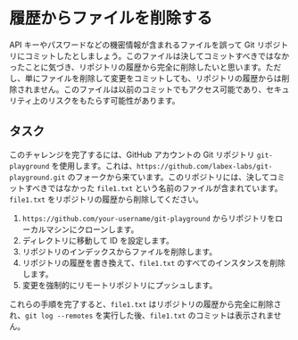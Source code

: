 # 履歴からファイルを削除する

API キーやパスワードなどの機密情報が含まれるファイルを誤って Git リポジトリにコミットしたとしましょう。このファイルは決してコミットすべきではなかったことに気づき、リポジトリの履歴から完全に削除したいと思います。ただし、単にファイルを削除して変更をコミットしても、リポジトリの履歴からは削除されません。このファイルは以前のコミットでもアクセス可能であり、セキュリティ上のリスクをもたらす可能性があります。

## タスク

このチャレンジを完了するには、GitHub アカウントの Git リポジトリ `git-playground` を使用します。これは、`https://github.com/labex-labs/git-playground.git` のフォークから来ています。このリポジトリには、決してコミットすべきではなかった `file1.txt` という名前のファイルが含まれています。`file1.txt` をリポジトリの履歴から削除してください。

1. `https://github.com/your-username/git-playground` からリポジトリをローカルマシンにクローンします。
2. ディレクトリに移動して ID を設定します。
3. リポジトリのインデックスからファイルを削除します。
4. リポジトリの履歴を書き換えて、`file1.txt` のすべてのインスタンスを削除します。
5. 変更を強制的にリモートリポジトリにプッシュします。

これらの手順を完了すると、`file1.txt` はリポジトリの履歴から完全に削除され、`git log --remotes` を実行した後、`file1.txt` のコミットは表示されません。
